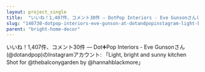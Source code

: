 ```yaml
---
layout: project_single
title:  "いいね！1,407件、コメント30件 ― DotPop Interiors - Eve Gunsonさん(@dotandpop)のInstagramアカウント: 「Light, bright and sunny kitchen Shot for @thebalconygarden by @hannahblackmore」"
slug: "140730-dotpop-interiors-eve-gunson-at-dotandpopinstagram-light-bright-and-sunny-kitchen-shot-for-at"
parent: "bright-home-decor"
---
```

いいね！1,407件、コメント30件 ― Dot➕Pop Interiors - Eve Gunsonさん(@dotandpop)のInstagramアカウント: 「Light, bright and sunny kitchen Shot for @thebalconygarden by @hannahblackmore」